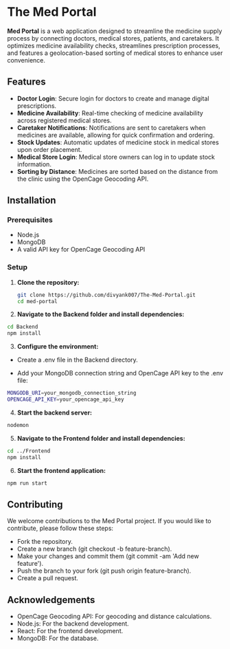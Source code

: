 # The Med Portal

**Med Portal** is a web application designed to streamline the medicine supply process by connecting doctors, medical stores, patients, and caretakers. It optimizes medicine availability checks, streamlines prescription processes, and features a geolocation-based sorting of medical stores to enhance user convenience.

## Features

- **Doctor Login**: Secure login for doctors to create and manage digital prescriptions.
- **Medicine Availability**: Real-time checking of medicine availability across registered medical stores.
- **Caretaker Notifications**: Notifications are sent to caretakers when medicines are available, allowing for quick confirmation and ordering.
- **Stock Updates**: Automatic updates of medicine stock in medical stores upon order placement.
- **Medical Store Login**: Medical store owners can log in to update stock information.
- **Sorting by Distance**: Medicines are sorted based on the distance from the clinic using the OpenCage Geocoding API.

## Installation

### Prerequisites

- Node.js
- MongoDB
- A valid API key for OpenCage Geocoding API

### Setup

1. **Clone the repository:**

   ```bash
   git clone https://github.com/divyank007/The-Med-Portal.git
   cd med-portal
   ```
2. **Navigate to the Backend folder and install dependencies:**

```bash
cd Backend
npm install
```
3. **Configure the environment:**

- Create a .env file in the Backend directory.

- Add your MongoDB connection string and OpenCage API key to the .env file:

```bash
MONGODB_URI=your_mongodb_connection_string
OPENCAGE_API_KEY=your_opencage_api_key
```
4. **Start the backend server:**

```bash
nodemon
```
5. **Navigate to the Frontend folder and install dependencies:**
   
```bash
cd ../Frontend
npm install
```
6. **Start the frontend application:**

```bash
npm run start
```

## Contributing

We welcome contributions to the Med Portal project. If you would like to contribute, please follow these steps:

- Fork the repository.
- Create a new branch (git checkout -b feature-branch).
- Make your changes and commit them (git commit -am 'Add new feature').
- Push the branch to your fork (git push origin feature-branch).
- Create a pull request.

##  Acknowledgements
- OpenCage Geocoding API: For geocoding and distance calculations.
- Node.js: For the backend development.
- React: For the frontend development.
- MongoDB: For the database.
